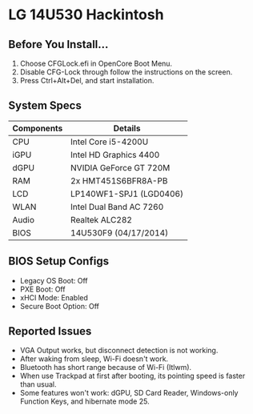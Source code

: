 # LG 14U530 Hackintosh

## Before You Install...
1. Choose CFGLock.efi in OpenCore Boot Menu.
2. Disable CFG-Lock through follow the instructions on the screen.
3. Press Ctrl+Alt+Del, and start installation.

## System Specs
| Components | Details |
| - | - |
| CPU | Intel Core i5-4200U |
| iGPU | Intel HD Graphics 4400 |
| dGPU | NVIDIA GeForce GT 720M |
| RAM | 2x HMT451S6BFR8A-PB |
| LCD | LP140WF1-SPJ1 (LGD0406) |
| WLAN | Intel Dual Band AC 7260 |
| Audio | Realtek ALC282 |
| BIOS | 14U530F9 (04/17/2014) |

## BIOS Setup Configs
- Legacy OS Boot: Off
- PXE Boot: Off
- xHCI Mode: Enabled
- Secure Boot Option: Off

## Reported Issues
- VGA Output works, but disconnect detection is not working.
- After waking from sleep, Wi-Fi doesn't work.
- Bluetooth has short range because of Wi-Fi (Itlwm).
- When use Trackpad at first after booting, its pointing speed is faster than usual.
- Some features won't work: dGPU, SD Card Reader, Windows-only Function Keys, and hibernate mode 25.
